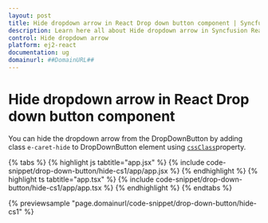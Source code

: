 ```yaml
---
layout: post
title: Hide dropdown arrow in React Drop down button component | Syncfusion
description: Learn here all about Hide dropdown arrow in Syncfusion React Drop down button component of Syncfusion Essential JS 2 and more.
control: Hide dropdown arrow 
platform: ej2-react
documentation: ug
domainurl: ##DomainURL##
---
```


# Hide dropdown arrow in React Drop down button component

You can hide the dropdown arrow from the DropDownButton by adding class `e-caret-hide` to DropDownButton element using [`cssClass`](https://ej2.syncfusion.com/react/documentation/api/drop-down-button/#cssclass)property.

{% tabs %}
{% highlight js tabtitle="app.jsx" %}
{% include code-snippet/drop-down-button/hide-cs1/app/app.jsx %}
{% endhighlight %}
{% highlight ts tabtitle="app.tsx" %}
{% include code-snippet/drop-down-button/hide-cs1/app/app.tsx %}
{% endhighlight %}
{% endtabs %}

 {% previewsample "page.domainurl/code-snippet/drop-down-button/hide-cs1" %}
